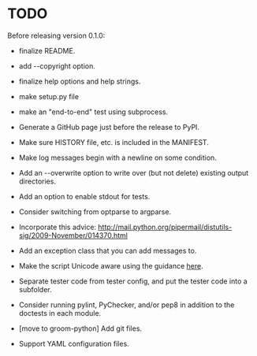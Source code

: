 TODO
====

Before releasing version 0.1.0:

 * finalize README.
 * add --copyright option.
 * finalize help options and help strings.
 * make setup.py file
 * make an "end-to-end" test using subprocess.
 * Generate a GitHub page just before the release to PyPI.
 * Make sure HISTORY file, etc. is included in the MANIFEST.

* Make log messages begin with a newline on some condition.
* Add an --overwrite option to write over (but not delete) existing output
  directories.
* Add an option to enable stdout for tests.
* Consider switching from optparse to argparse.
* Incorporate this advice:
    http://mail.python.org/pipermail/distutils-sig/2009-November/014370.html
* Add an exception class that you can add messages to.
* Make the script Unicode aware using the guidance [here](http://docs.python.org/howto/unicode.html).
* Separate tester code from tester config, and put the tester code into
  a subfolder.
* Consider running pylint, PyChecker, and/or pep8 in addition to the
  doctests in each module.
* [move to groom-python] Add git files.
* Support YAML configuration files.
